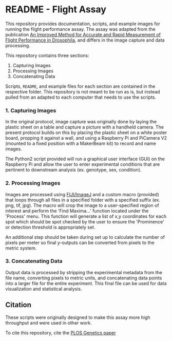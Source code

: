 # README - Flight Assay

This repository provides documentation, scripts, and example images for running the flight performance assay. The assay was adapted from the publication [An Improved Method for Accurate and Rapid Measurement of Flight Performance in Drosophila](https://www.jove.com/t/51223/an-improved-method-for-accurate-rapid-measurement-flight-performance), and differs in the image capture and data processing.

This repository contains three sections:

<ol>
	<li>Capturing Images</li>
	<li>Processing Images</li>
	<li>Concatenating Data</li>
</ol>

Scripts, `README`, and example files for each section are contained in the respective folder. This repository is not meant to be run as is, but instead pulled from an adapted to each computer that needs to use the scripts.

### 1. Capturing Images

In the original protocol, image capture was originally done by laying the plastic sheet on a table and capture a picture with a handheld camera. The present protocol builds on this by placing the plastic sheet on a white poster board, propping it against a wall, and using a Raspberry Pi and PiCamera V2 (mounted to a fixed position with a MakerBeam kit) to record and name images.

The Python2 script provided will run a graphical user interface (GUI) on the Raspberry Pi and allow the user to enter experimental conditions that are pertinent to downstream analysis (ex. genotype, sex, condition).


### 2. Processing Images

Images are processed using [FIJI/ImageJ](https://imagej.net/software/fiji/downloads) and a custom macro (provided) that loops through all files in a specified folder with a specified suffix (ex. png, tif, jpg). The macro will crop the image to a user-specified region of interest and perform the 'Find Maxima...' function located under the 'Process' menu. This function will generate a list of x,y coordinates for each spot which should be spot checked by the user to ensure the 'Prominence' or detection threshold is appropriately set.

An additional step should be taken during set up to calculate the number of pixels per meter so final y-outputs can be converted from pixels to the metric system.


### 3. Concatenating Data

Output data is processed by stripping the experimental metadata from the file name, converting pixels to metric units, and concatenating data points into a larger file for the entire experiment. This final file can be used for data visualization and statistical analysis.


## Citation
These scripts were originally designed to make this assay more high throughput and were used in other work.

To cite this repository, cite the [PLOS Genetics paper](https://doi.org/10.1371/journal.pgen.1008887)